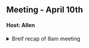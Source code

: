 ## Meeting - April 10th

#### Host: Allen

<details><summary>Breif recap of 8am meeting</summary>
<p>
- low cost countries replacing new sec eng roles
- replacing new soc 1 analyst with demisto software
- new hires will need to be approved on business needs requires case by case reveiw
- US staff will be training over seas folks
- they lost their best sec engineers
- damper on promotions and advancement
- does that management position need to be in the US? can it be out country?
- abuse changes will need to talk to our managers for info and opinions
- thought: out of country sec roles not good idea due to potential influence of other nation states

</p></details>
